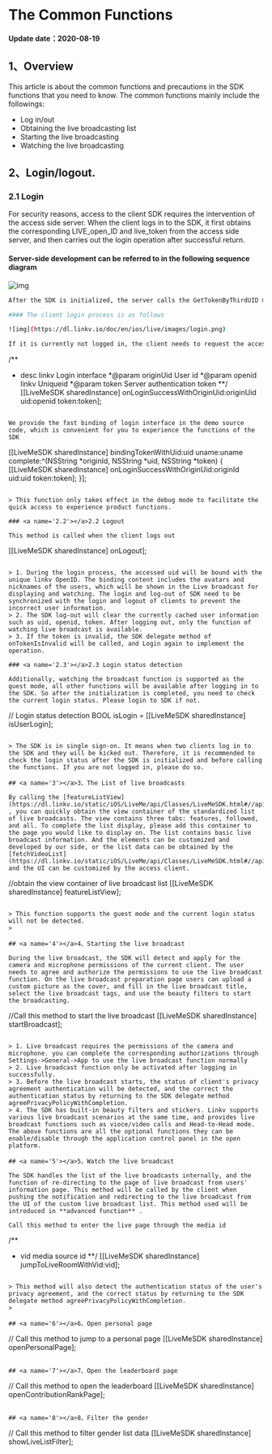 # The Common Functions

**Update date：2020-08-19**

## <a name='1'></a>1、Overview

This article is about the common functions and precautions in the SDK functions that you need to know. The common functions mainly include the followings:

* Log in/out
* Obtaining the live broadcasting list
* Starting the live broadcasting
* Watching the live broadcasting

## <a name='2'></a>2、Login/logout.

### <a name='2.1'></a>2.1 Login

For security reasons, access to the client SDK requires the intervention of the access side server. When the client logs in to the SDK, it first obtains the corresponding LIVE_open_ID and live_token from the access side server, and then carries out the login operation after successful return.
####  Server-side development can be referred to in the following sequence diagram

![img](https://dl.linkv.io/doc/en/ios/live/images/live_install.png)

```sh
After the SDK is initialized, the server calls the GetTokenByThirdUID method to get live_open_ID and live_token```

#### The client login process is as follows

![img](https://dl.linkv.io/doc/en/ios/live/images/login.png)

If it is currently not logged in, the client needs to request the access server to interact with our server and obtain the OpenID and token successfully to call the login method.

``` 
/**
* desc linkv Login interface
*@param originUid User id
*@param openid linkv Uniqueid
*@param token Server authentication token
**/
[[LiveMeSDK sharedInstance] onLoginSuccessWithOriginUid:originUid uid:openid token:token];
```

We provide the fast binding of login interface in the demo source code, which is convenient for you to experience the functions of the SDK

``` 
[[LiveMeSDK sharedInstance] bindingTokenWithUid:uid uname:uname complete:^(NSString *originId, NSString *uid, NSString *token) {
     [[LiveMeSDK sharedInstance] onLoginSuccessWithOriginUid:originId uid:uid token:token];
}];
```

> This function only takes effect in the debug mode to facilitate the quick access to experience product functions.

### <a name='2.2'></a>2.2 Logout

This method is called when the client logs out

``` 
[[LiveMeSDK sharedInstance] onLogout];
```

> 1. During the login process, the accessed uid will be bound with the unique linkv OpenID. The binding content includes the avatars and nicknames of the users, which will be shown in the Live broadcast for displaying and watching. The login and log-out of SDK need to be synchronized with the login and logout of clients to prevent the incorrect user information.
> 2. The SDK log-out will clear the currently cached user information such as uid, openid, token. After logging out, only the function of watching live broadcast is available.
> 3. If the token is invalid, the SDK delegate method of onTokenIsInvalid will be called, and Login again to implement the operation. 

### <a name='2.3'></a>2.3 Login status detection

Additionally, watching the broadcast function is supported as the guest mode, all other functions will be available after logging in to the SDK. So after the initialization is completed, you need to check the current login status. Please login to SDK if not.

``` 
// Login status detection
BOOL isLogin = [[LiveMeSDK sharedInstance] isUserLogin];
```

> The SDK is in single sign-on. It means when two clients log in to the SDK and they will be kicked out. Therefore, it is recommended to check the login status after the SDK is initialized and before calling the functions. If you are not logged in, please do so.

## <a name='3'></a>3、The List of live broadcasts

By calling the [featureListView](https://dl.linkv.io/static/iOS/LiveMe/api/Classes/LiveMeSDK.html#//api/name/featureListView) , you can quickly obtain the view container of the standardized list of live broadcasts. The view contains three tabs: features, followed, and all. To complete the list display, please add this container to the page you would like to display on. The list contains basic live broadcast information. And the elements can be customized and developed by our side, or the list data can be obtained by the [fetchVideoList](https://dl.linkv.io/static/iOS/LiveMe/api/Classes/LiveMeSDK.html#//api/name/fetchVideoList:gender:page:complete:) and the UI can be customized by the access client.

``` 
//obtain the view container of live broadcast list
[[LiveMeSDK sharedInstance] featureListView];
```

> This function supports the guest mode and the current login status will not be detected.
>

## <a name='4'></a>4、Starting the live broadcast

During the live broadcast, the SDK will detect and apply for the camera and microphone permissions of the current client. The user needs to agree and authorize the permissions to use the live broadcast function. On the live broadcast preparation page users can upload a custom picture as the cover, and fill in the live broadcast title, select the live broadcast tags, and use the beauty filters to start the broadcasting.

``` 
//Call this method to start the live broadcast
[[LiveMeSDK sharedInstance] startBroadcast];
```

> 1. Live broadcast requires the permissions of the camera and microphone. you can complete the corresponding authorizations through Settings->General->App to use the live broadcast function normally
> 2. Live broadcast function only be activated after logging in successfully.
> 3. Before the live broadcast starts, the status of client's privacy agreement authentication will be detected, and the correct the authentication status by returning to the SDK delegate method agreePrivacyPolicyWithCompletion.
> 4. The SDK has built-in beauty filters and stickers. Linkv supports various live broadcast scenarios at the same time, and provides live broadcast functions such as vioce/video calls and Head-to-Head mode. The above functions are all the optional functions they can be enable/disable through the application control panel in the open platform.

## <a name='5'></a>5、Watch the live broadcast

The SDK handles the list of the live broadcasts internally, and the function of re-directing to the page of live broadcast from users' information page. This method will be called by the client when pushing the notification and redirecting to the live broadcast from the UI of the custom live broadcast list. This method used will be introduced in **advanced function** .

Call this method to enter the live page through the media id

``` 
/**
* vid media source id
**/
[[LiveMeSDK sharedInstance] jumpToLiveRoomWithVid:vid];
```

> This method will also detect the authentication status of the user's privacy agreement, and the correct status by returning to the SDK delegate method agreePrivacyPolicyWithCompletion.
>

## <a name='6'></a>6、Open personal page

```
// Call this method to jump to a personal page
[[LiveMeSDK sharedInstance] openPersonalPage];
```

## <a name='7'></a>7、Open the leaderboard page

```
// Call this method to open the leaderboard
[[LiveMeSDK sharedInstance] openContributionRankPage];
```

## <a name='8'></a>8、Filter the gender

```
// Call this method to filter gender list data
[[LiveMeSDK sharedInstance] showLiveListFilter];
```


